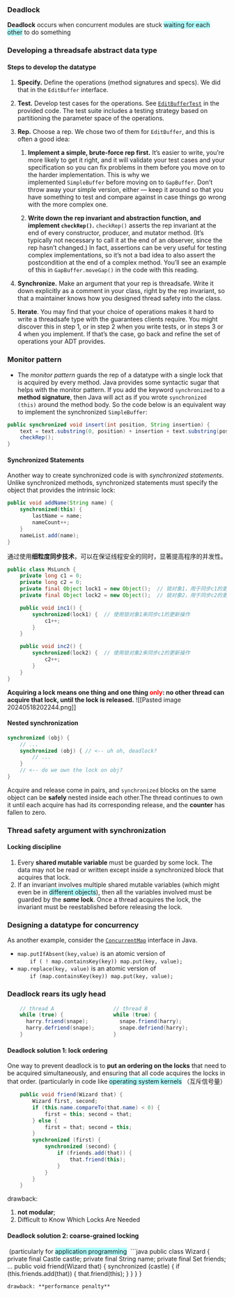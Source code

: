 ### Deadlock
 **Deadlock** occurs when concurrent modules are stuck <span style="background:#b1ffff">waiting for each other</span> to do something
### Developing a threadsafe abstract data type
#### Steps to develop the datatype
1. **Specify.** Define the operations (method signatures and specs). We did that in the `EditBuffer` interface.
    
2. **Test.** Develop test cases for the operations. See [`EditBufferTest`](https://web.mit.edu/6.031/www/sp21/classes/22-locks/code.html#editbuffertestjava) in the provided code. The test suite includes a testing strategy based on partitioning the parameter space of the operations.
    
3. **Rep.** Choose a rep. We chose two of them for `EditBuffer`, and this is often a good idea:
    
    1. **Implement a simple, brute-force rep first.** It’s easier to write, you’re more likely to get it right, and it will validate your test cases and your specification so you can fix problems in them before you move on to the harder implementation. This is why we implemented `SimpleBuffer` before moving on to `GapBuffer`. Don’t throw away your simple version, either — keep it around so that you have something to test and compare against in case things go wrong with the more complex one.
        
    2. **Write down the rep invariant and abstraction function, and implement `checkRep()`.** `checkRep()` asserts the rep invariant at the end of every constructor, producer, and mutator method. (It’s typically not necessary to call it at the end of an observer, since the rep hasn’t changed.) In fact, assertions can be very useful for testing complex implementations, so it’s not a bad idea to also assert the postcondition at the end of a complex method. You’ll see an example of this in `GapBuffer.moveGap()` in the code with this reading.

4. **Synchronize.** Make an argument that your rep is threadsafe. Write it down explicitly as a comment in your class, right by the rep invariant, so that a maintainer knows how you designed thread safety into the class.

5. **Iterate**. You may find that your choice of operations makes it hard to write a threadsafe type with the guarantees clients require. You might discover this in step 1, or in step 2 when you write tests, or in steps 3 or 4 when you implement. If that’s the case, go back and refine the set of operations your ADT provides.
### Monitor pattern  
-   
    The _monitor pattern_ guards the rep of a datatype with a single lock that is acquired by every method.
Java provides some syntactic sugar that helps with the monitor pattern. If you add the keyword `synchronized` to a **method signature**, then Java will act as if you wrote `synchronized (this)` around the method body. So the code below is an equivalent way to implement the synchronized `SimpleBuffer`:
```java
public synchronized void insert(int position, String insertion) {
	text = text.substring(0, position) + insertion + text.substring(position);
	checkRep();
}
```
#### Synchronized Statements
Another way to create synchronized code is with _synchronized statements_. Unlike synchronized methods, synchronized statements must specify the object that provides the intrinsic lock:
```java
public void addName(String name) {
    synchronized(this) {
        lastName = name;
        nameCount++;
    }
    nameList.add(name);
}
```
通过使用**细粒度同步技术**，可以在保证线程安全的同时，显著提高程序的并发性。
```java
public class MsLunch {
    private long c1 = 0;
    private long c2 = 0;
    private final Object lock1 = new Object();  // 锁对象1，用于同步c1的更新操作
    private final Object lock2 = new Object();  // 锁对象2，用于同步c2的更新操作

    public void inc1() {
        synchronized(lock1) {  // 使用锁对象1来同步c1的更新操作
            c1++;
        }
    }

    public void inc2() {
        synchronized(lock2) {  // 使用锁对象2来同步c2的更新操作
            c2++;
        }
    }
}
```


**Acquiring a lock means one thing and one thing <font color="#ff0000">only</font>: no other thread can acquire that lock, until the lock is released.**
![[Pasted image 20240518202244.png]]

#### Nested synchronization
```java
synchronized (obj) {
    // ...
    synchronized (obj) { // <-- uh oh, deadlock?
        // ...
    }
    // <-- do we own the lock on obj?
}
```
Acquire and release come in pairs, and `synchronized` blocks on the same object can be **safely** nested inside each other.The thread continues to own it until each acquire has had its corresponding release, and the **counter** has fallen to zero.

### Thread safety argument with synchronization
#### Locking discipline
1. Every **shared mutable variable** must be guarded by some lock. The data may not be read or written except inside a synchronized block that acquires that lock.
2. If an invariant involves multiple shared mutable variables (which might even be in <span style="background:#b1ffff">different objects</span>), then all the variables involved must be guarded by the **_same_ lock**. Once a thread acquires the lock, the invariant must be reestablished before releasing the lock.

### Designing a datatype for concurrency
As another example, consider the [`ConcurrentMap`](http://docs.oracle.com/en/java/javase/15/docs/api/java.base/java/util/concurrent/ConcurrentMap.html) interface in Java. 
- `map.putIfAbsent(key,value)` is an atomic version of  
      `if ( ! map.containsKey(key)) map.put(key, value);`
- `map.replace(key, value)` is an atomic version of  
      `if (map.containsKey(key)) map.put(key, value);`
### Deadlock rears its ugly head
```java
    // thread A                   // thread B
    while (true) {                while (true) {
      harry.friend(snape);          snape.friend(harry);
      harry.defriend(snape);        snape.defriend(harry);
    }                             }
```
#### Deadlock solution 1: lock ordering
One way to prevent deadlock is to **put an ordering on the locks** that need to be acquired simultaneously, and ensuring that all code acquires the locks in that order.  (particularly in code like <span style="background:#b1ffff">operating system kernels</span>
（互斥信号量）
```java
    public void friend(Wizard that) {
        Wizard first, second;
        if (this.name.compareTo(that.name) < 0) {
            first = this; second = that;
        } else {
            first = that; second = this;
        }
        synchronized (first) {
            synchronized (second) {
                if (friends.add(that)) {
                    that.friend(this);
                } 
            }
        }
    }
```
drawback: 
1. **not modular**;  
2. Difficult to Know Which Locks Are Needed
#### Deadlock solution 2: coarse-grained locking
 (particularly for <span style="background:#b1ffff">application programming</span>
 ```java
public class Wizard {
    private final Castle castle;
    private final String name;
    private final Set<Wizard> friends;
    ...
    public void friend(Wizard that) {
        synchronized (castle) {
            if (this.friends.add(that)) {
                that.friend(this);
            }
        }
    }
}
```
drawback: **performance penalty**